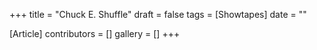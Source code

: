 +++
title = "Chuck E. Shuffle"
draft = false
tags = [Showtapes]
date = ""

[Article]
contributors = []
gallery = []
+++